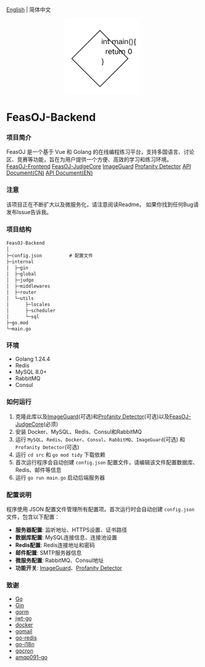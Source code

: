 [English](README.md) | 简体中文
<p align="center">
    <a href="https://github.com/ClaretWheel1481/FeasOJ-Backend">
        <img src="public/logo.png" height="200"/>
    </a>
</p>

# FeasOJ-Backend
### 项目简介
FeasOJ 是一个基于 Vue 和 Golang 的在线编程练习平台，支持多国语言、讨论区、竞赛等功能，旨在为用户提供一个方便、高效的学习和练习环境。
<br>
[FeasOJ-Frontend](https://github.com/ClaretWheel1481/FeasOJ)
[FeasOJ-JudgeCore](https://github.com/ClaretWheel1481/FeasOJ-JudgeCore)
[ImageGuard](https://github.com/ClaretWheel1481/ImageGuard)
[Profanity Detector](https://github.com/ClaretWheel1481/ProfanityDetector)
[API Document(CN)](https://claret-feasoj.apifox.cn)
[API Document(EN)](https://claret-feasoj.apifox.cn/en/)

### 注意
该项目正在不断扩大以及微服务化，请注意阅读Readme。
如果你找到任何Bug请发布Issue告诉我。

### 项目结构
```
FeasOJ-Backend
│ 
├─config.json          # 配置文件
├─internal
│  ├─gin
│  ├─global
│  ├─judge
│  ├─middlewares
│  ├─router
│  └─utils
│      ├─locales
│      ├─scheduler
│      └─sql
├─go.mod
└─main.go
```

### 环境
- Golang 1.24.4
- Redis
- MySQL 8.0+
- RabbitMQ
- Consul

### 如何运行
1. 克隆此库以及[ImageGuard](https://github.com/ClaretWheel1481/ImageGuard)(可选)和[Profanity Detector](https://github.com/ClaretWheel1481/ProfanityDetector)(可选)以及[FeasOJ-JudgeCore](https://github.com/ClaretWheel1481/FeasOJ-JudgeCore)(必须)
2. 安装 Docker、MySQL、Redis、Consul和RabbitMQ
3. 运行 `MySQL`、`Redis`、`Docker`、`Consul`、`RabbitMQ`、`ImageGuard`(可选) 和 `Profanity Detector`(可选)
4. 运行 `cd src` 和 `go mod tidy` 下载依赖
5. 首次运行程序会自动创建 `config.json` 配置文件，请编辑该文件配置数据库、Redis、邮件等信息
6. 运行 `go run main.go` 启动后端服务器

### 配置说明
程序使用 JSON 配置文件管理所有配置项。首次运行时会自动创建 `config.json` 文件，包含以下配置：

- **服务器配置**: 监听地址、HTTPS设置、证书路径
- **数据库配置**: MySQL连接信息、连接池设置
- **Redis配置**: Redis连接地址和密码
- **邮件配置**: SMTP服务器信息
- **微服务配置**: RabbitMQ、Consul地址
- **功能开关**: [ImageGuard](https://github.com/ClaretWheel1481/ImageGuard)、[Profanity Detector](https://github.com/ClaretWheel1481/ProfanityDetector)


### 致谢
- [Go](https://github.com/golang/go)
- [Gin](https://github.com/gin-gonic/gin)
- [gorm](https://github.com/go-gorm/gorm)
- [jwt-go](https://github.com/golang-jwt/jwt)
- [docker](https://github.com/moby/moby)
- [gomail](https://github.com/go-gomail/gomail)
- [go-redis](https://github.com/redis/go-redis)
- [go-i18n](https://github.com/nicksnyder/go-i18n)
- [gocron](https://github.com/go-co-op/gocron)
- [amqp091-go](https://github.com/rabbitmq/amqp091-go)